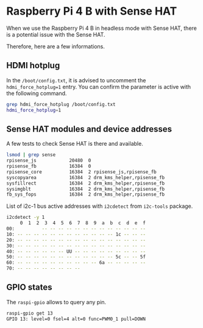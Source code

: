 # Raspberry Pi 4 B with Sense HAT

When we use the Raspberry Pi 4 B in headless mode with Sense HAT, there is a
potential issue with the Sense HAT.

Therefore, here are a few informations.

## HDMI hotplug

In the `/boot/config.txt`, it is advised to uncomment the
`hdmi_force_hotplug=1` entry. You can confirm the parameter is active with the
following command.

```bash
grep hdmi_force_hotplug /boot/config.txt
hdmi_force_hotplug=1
```

## Sense HAT modules and device addresses

A few tests to check Sense HAT is there and available.

```bash
lsmod | grep sense
rpisense_js            20480  0
rpisense_fb            16384  0
rpisense_core          16384  2 rpisense_js,rpisense_fb
syscopyarea            16384  2 drm_kms_helper,rpisense_fb
sysfillrect            16384  2 drm_kms_helper,rpisense_fb
sysimgblt              16384  2 drm_kms_helper,rpisense_fb
fb_sys_fops            16384  2 drm_kms_helper,rpisense_fb

```

List of i2c-1 bus active addresses with `i2cdetect` from `i2c-tools` package.

```bash
i2cdetect -y 1
     0  1  2  3  4  5  6  7  8  9  a  b  c  d  e  f
00:          -- -- -- -- -- -- -- -- -- -- -- -- --
10: -- -- -- -- -- -- -- -- -- -- -- -- 1c -- -- --
20: -- -- -- -- -- -- -- -- -- -- -- -- -- -- -- --
30: -- -- -- -- -- -- -- -- -- -- -- -- -- -- -- --
40: -- -- -- -- -- -- UU -- -- -- -- -- -- -- -- --
50: -- -- -- -- -- -- -- -- -- -- -- -- 5c -- -- 5f
60: -- -- -- -- -- -- -- -- -- -- 6a -- -- -- -- --
70: -- -- -- -- -- -- -- --
```

## GPIO states

The `raspi-gpio` allows to query any pin.

```bash
raspi-gpio get 13
GPIO 13: level=0 fsel=4 alt=0 func=PWM0_1 pull=DOWN
```
